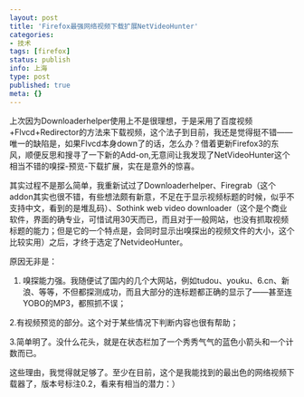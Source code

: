 ```yaml
---
layout: post
title: 'Firefox最强网络视频下载扩展NetVideoHunter'
categories:
- 技术
tags: [firefox]
status: publish
info: 上海
type: post
published: true
meta: {}
---
```


上次因为Downloaderhelper使用上不是很理想，于是采用了百度视频+Flvcd+Redirector的方法来下载视频，这个法子到目前，我还是觉得挺不错——唯一的缺陷是，如果Flvcd本身down了的话，怎么办？借着更新Firefox3的东风，顺便反思和搜寻了一下新的Add-on,无意间让我发现了NetVideoHunter这个相当不错的嗅探-预览-下载扩展，实在是意外的惊喜。

其实过程不是那么简单，我重新试过了Downloaderhelper、Firegrab（这个addon其实也很不错，有些想法颇有新意，不足在于显示视频标题的时候，似乎不支持中文，看到的是堆乱码）、Sothink web video downloader（这个是个商业软件，界面的确专业，可惜试用30天而已，而且对于一般网站，也没有抓取视频标题的能力；但是它的一个特点是，会同时显示出嗅探出的视频文件的大小，这个比较实用）之后，才终于选定了NetvideoHunter。

原因无非是：

1. 嗅探能力强。我随便试了国内的几个大网站，例如tudou、youku、6.cn、新浪、等等，不但都探测成功，而且大部分的连标题都正确的显示了——甚至连YOBO的MP3，都照抓不误；

2.有视频预览的部分。这个对于某些情况下判断内容也很有帮助；

3.简单明了。没什么花头，就是在状态栏加了一个秀秀气气的蓝色小箭头和一个计数而已。

这些理由，我觉得就足够了。至少在目前，这个是我能找到的最出色的网络视频下载器了，版本号标注0.2，看来有相当的潜力：）
